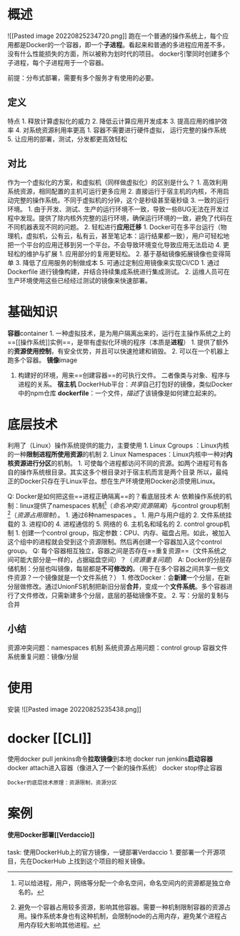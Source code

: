 # 概述
![[Pasted image 20220825234720.png]]
跑在一个普通的操作系统上，每个应用都是Docker的一个容器，即一个**子进程**。看起来和普通的多进程应用差不多，没有什么性能损失的方面，所以被称为划时代的项目。
docker引擎同时创建多个子进程，每个子进程用于一个容器。

前提：分布式部署，需要有多个服务才有使用的必要。
## 定义
特点
	1. 释放计算虚拟化的威力
	2. 降低云计算应用开发成本
	3. 提高应用的维护效率
	4. 对系统资源利用率更高 
		1. 容器不需要进行硬件虚拟， 运行完整的操作系统
	5. 让应用的部署，测试，分发都更高效轻松
## 对比
作为一个虚拟化的方案，和虚拟机（同样做虚拟化）的区别是什么？
	1. 高效利用系统资源，相同配置的主机可运行更多应用
	2. 直接运行于宿主机的内核，不用启动完整的操作系统。不同于虚拟机的分钟，这个是秒级甚至毫秒级
	3. 一致的运行环境。
		1. 由于开发、测试、生产的运行环境不一致，导致一些BUG无法在开发过程中发现。提供了除内核外完整的运行环境，确保运行环境的一致，避免了代码在不同机器表现不同的问题。
		2. 轻松进行**应用迁移**
			1. Docker可在多平台运行（物理机，虚拟机，公有云，私有云，甚至笔记本：运行结果都一致），用户可轻松地把一个平台的应用迁移到另一个平台。不会导致环境变化导致应用无法启动
	4. 更轻松的维护与扩展
		1. 应用部分的复用更轻松。
		2. 基于基础镜像拓展镜像也变得简单
		3. 降低了应用服务的制做成本
	5. 可通过定制应用镜像来实现CI/CD
		1. 通过Dockerfile 进行镜像构建，并结合持续集成系统进行集成测试。
		2. 运维人员可在生产环境使用这些已经经过测试的镜像来快速部署。
# 基础知识
**容器**container
	1. 一种虚拟技术，是为用户隔离出来的，运行在主操作系统之上的==[[操作系统]]实例==，是带有虚拟化环境的程序（本质是**进程**）
		1. 提供了额外的**资源使用控制**，有安全优势，并且可以快速抢建和销毁。
	2. 可以在一个机器上跑多个容器。
**镜像**image
1. 构建好的环境，用来==创建容器==的可执行文件。
二者像类与对象、程序与进程的关系。
**宿主机**
DockerHub平台：*共享*自己打包好的镜像，类似Docker中的npm仓库
**dockerfile**：一个文件，*描述*了该镜像是如何建立起来的。
# 底层技术
利用了（Linux）操作系统提供的能力，主要使用
	1. Linux Cgroups ：Linux内核的一种**限制进程所使用资源**的机制
	2. Linux Namespaces：Linux内核中一种对**内核资源进行分区**的机制。
		1. 可使每个进程都访问不同的资源。如两个进程可有各自的操作系统根目录。其实这多个根目录对于宿主机而言是两个目录
所以，最纯正的Docker只存在于Linux平台。想在生产环境使用Docker必须使用Linux。

Q: Docker是如何把这些==进程正确隔离==的？看底层技术
A: 依赖操作系统的机制：linux提供了namespaces 机制[^1]（*命名冲突/资源隔离*）与control group机制[^2]（*资源占用限制*）。
	1. 通过6种namespaces 。
		1. 用户与用户组的
		2. 文件系统挂载的
		3. 进程ID的
		4. 进程通信的
		5. 网络的
		6. 主机名和域名的
	2. control group机制
		1. 创建一个control group，指定参数：CPU、内存、磁盘占用。如此，被加入这个组中的进程就会受到这个资源限制。然后再创建一个容器加入这个control group。
Q: 每个容器相互独立，容器之间是否存在==重复资源==（文件系统之间可能大部分是一样的，占据磁盘空间）？（*资源重复问题*）
A: Docker的分层存储机制：分层也叫镜像，每层都是**不可修改的**。（用于在多个容器之间共享一些文件资源？一个镜像就是一个文件系统？）
	1. 修改Docker：会**新建**一个分层，在新分层做修改。通过UnionFS机制把新旧分层**合并**，变成一个**文件系统**。多个容器进行了文件修改，只需新建多个分层，底层的基础镜像不变。
	2. 写：分层的复制与合并
## 小结
资源冲突问题：namespaces 机制
系统资源占用问题：control group 
容器文件系统重复问题：镜像/分层
# 使用

安装
![[Pasted image 20220825235438.png]]
# docker [[CLI]] 
使用docker pull jenkins命令**拉取镜像**到本地
docker run jenkins**启动容器**
docker attach进入容器（像进入了一个新的操作系统）
docker stop停止容器
```ad-summary
Docker的底层技术原理：资源限制，资源分区

```

# 案例
#### 使用Docker部署[[Verdaccio]]
task: 使用DockerHub上的官方镜像，一键部署Verdaccio
	1. 要部署一个开源项目，先在DockerHub 上找到这个项目的相关镜像。

[^1]: 可以给进程，用户，网络等分配一个命名空间，命名空间内的资源都是独立命名的。
[^2]: 避免一个容器占用较多资源，影响其他容器。需要一种机制限制容器的资源占用。操作系统本身也有这种机制，会限制node的占用内存，避免某个进程占用内存较大影响其他进程。